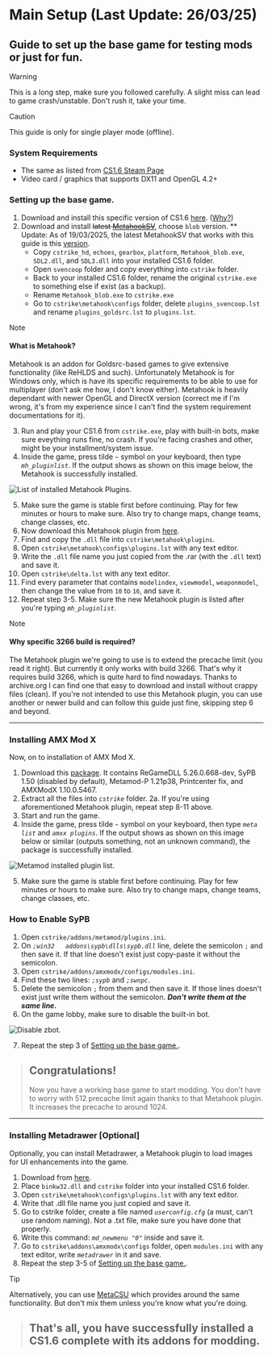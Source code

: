 # Main Setup (Last Update: 26/03/25)
## Guide to set up the base game for testing mods or just for fun.

> [!WARNING]
> This is a long step, make sure you followed carefully. A slight miss can lead to game crash/unstable.
> Don't rush it, take your time.

> [!CAUTION]
> This guide is only for single player mode (offline).

### System Requirements
- The same as listed from [CS1.6 Steam Page](https://store.steampowered.com/app/10/CounterStrike/)
- Video card / graphics that supports DX11 and OpenGL 4.2+

### Setting up the base game.

1. Download and install this specific version of CS1.6 [here](https://archive.org/details/counter-strike-1.6_202106). ([Why?](#why-must-3266))
2. Download and install ~~latest [MetahookSV](https://github.com/hzqst/MetaHookSv/releases/)~~, choose `blob` version.
** Update: As of 19/03/2025, the latest MetahookSV that works with this guide is this [version](https://github.com/hzqst/MetaHookSv/releases/tag/v20250225b).
   - Copy `cstrike_hd`, `echoes`, `gearbox`, `platform`, `Metahook_blob.exe`, `SDL2.dll`, and `SDL3.dll` into your installed CS1.6 folder.
   - Open `svencoop` folder and copy everything into `cstrike` folder.
   - Back to your installed CS1.6 folder, rename the original `cstrike.exe` to something else if exist (as a backup).
   - Rename `Metahook_blob.exe` to `cstrike.exe`
   - Go to `cstrike\metahook\configs` folder, delete `plugins_svencoop.lst` and rename `plugins_goldsrc.lst` to `plugins.lst`.

> [!NOTE]
> #### What is Metahook?
> Metahook is an addon for Goldsrc-based games to give extensive functionality (like ReHLDS and such). Unfortunately Metahook is for Windows only, which is have its specific requirements to be able to use for multiplayer (don't ask me how, I don't know either). Metahook is heavily dependant with newer OpenGL and DirectX version (correct me if I'm wrong, it's from my experience since I can't find the system requirement documentations for it).

3. Run and play your CS1.6 from `cstrike.exe`, play with built-in bots, make sure eveything runs fine, no crash. If you're facing crashes and other, might be your installment/system issue.
4. Inside the game, press tilde `~` symbol on your keyboard, then type _`mh_pluginlist`_. If the output shows as shown on this image below, the Metahook is successfully installed.

![List of installed Metahook Plugins.](https://github.com/asdian/CS1.6-Tuts/blob/main/Pics/BaseGame/Screenshot_1.png)

5. Make sure the game is stable first before continuing. Play for few minutes or hours to make sure. Also try to change maps, change teams, change classes, etc.
6. Now download this Metahook plugin from [here](https://www.mediafire.com/file/nh8ui1ht070k96u/MH_Precache.rar/file).
7. Find and copy the `.dll` file into `cstrike\metahook\plugins`.
8. Open `cstrike\metahook\configs\plugins.lst` with any text editor.
9. Write the `.dll` file name you just copied from the .rar (with the `.dll` text) and save it.
10. Open `cstrike\delta.lst` with any text editor.
11. Find every parameter that contains `modelindex`, `viewmodel`, `weaponmodel`, then change the value from `10` to `16`, and save it.
12. Repeat step 3-5. Make sure the new Metahook plugin is listed after you're typing _`mh_pluginlist`_.

<a name="why-must-3266"></a>
> [!NOTE]
> #### Why specific 3266 build is required?
> The Metahook plugin we're going to use is to extend the precache limit (you read it right). But currently it only works with build 3266. That's why it requires build 3266, which is quite hard to find nowadays. Thanks to archive.org I can find one that easy to download and install without crappy files (clean). If you're not intended to use this Metahook plugin, you can use another or newer build and can follow this guide just fine, skipping step 6 and beyond.
---
### Installing AMX Mod X
Now, on to installation of AMX Mod X.

1. Download this [package](https://github.com/asdian/CS1.6-Singleplayer-Setup/blob/main/AMX%20Mod%20X%20Starter%20Pack.rar). It contains ReGameDLL 5.26.0.668-dev, SyPB 1.50 (disabled by default), Metamod-P 1.21p38, Printcenter fix, and AMXModX 1.10.0.5467.
2. Extract all the files into _`cstrike`_ folder.
2a. If you're using aforementioned Metahook plugin, repeat step 8-11 above.
3. Start and run the game.
4. Inside the game, press tilde `~` symbol on your keyboard, then type _`meta list`_ and _`amxx plugins`_. If the output shows as shown on this image below or similar (outputs something, not an unknown command), the package is successfully installed.

![Metamod installed plugin list.](https://github.com/asdian/CS1.6-Tuts/blob/main/Pics/BaseGame/Screenshot_2.png)

5. Make sure the game is stable first before continuing. Play for few minutes or hours to make sure. Also try to change maps, change teams, change classes, etc.

### How to Enable SyPB
1. Open `cstrike/addons/metamod/plugins.ini`.
2. On _`;win32   addons\sypb\dlls\sypb.dll`_ line, delete the semicolon `;` and then save it. If that line doesn't exist just copy-paste it without the semicolon.
3. Open `cstrike/addons/amxmodx/configs/modules.ini`.
4. Find these two lines: _`;sypb`_ and _`;swnpc`_.
5. Delete the semicolon `;` from them and then save it. If those lines doesn't exist just write them without the semicolon. _**Don't write them at the same line.**_
6. On the game lobby, make sure to disable the built-in bot.

![Disable zbot.](https://github.com/asdian/CS1.6-Tuts/blob/main/Pics/BaseGame/Screenshot_3.png)

7. Repeat the step 3 of [Setting up the base game.](https://github.com/asdian/CS1.6-Tuts/blob/main/CS1.6%20Base%20Game%20Tut.md#setting-up-the-base-game).

> Congratulations!
> -
> Now you have a working base game to start modding. You don't have to worry with 512 precache limit again thanks to that Metahook plugin. It increases the precache to around 1024.
---

### Installing Metadrawer [Optional]
Optionally, you can install Metadrawer, a Metahook plugin to load images for UI enhancements into the game.

1. Download from [here](https://gamebanana.com/mods/39420).
2. Place `binkw32.dll` and `cstrike` folder into your installed CS1.6 folder.
3. Open `cstrike\metahook\configs\plugins.lst` with any text editor.
4. Write that .dll file name you just copied and save it.
5. Go to cstrike folder, create a file named _`userconfig.cfg`_ (a must, can't use random naming). Not a .txt file, make sure you have done that properly.
6. Write this command: _`md_newmenu "0"`_ inside and save it.
7. Go to `cstrike\addons\amxmodx\configs` folder, open `modules.ini` with any text editor, write _`metadrawer`_ in it and save.
8. Repeat the step 3-5 of [Setting up the base game.](https://github.com/asdian/CS1.6-Tuts/blob/main/CS1.6%20Base%20Game%20Tut.md#setting-up-the-base-game).

> [!TIP]
> Alternatively, you can use [MetaCSU](https://csumods.blogspot.com/2023/06/cs16-plugin-metahook-mhmetacsu-v02.html) which provides around the same functionality. But don't mix them unless you're know what you're doing.

> That's all, you have successfully installed a CS1.6 complete with its addons for modding.
> -

